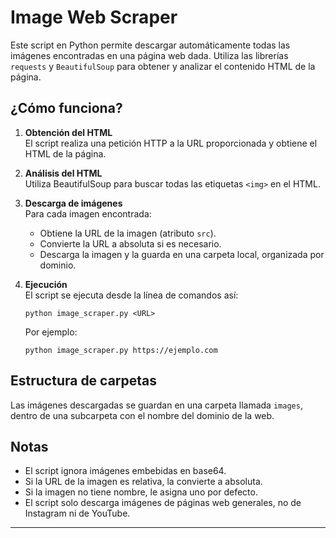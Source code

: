 # Image Web Scraper

Este script en Python permite descargar automáticamente todas las imágenes encontradas en una página web dada. Utiliza las librerías `requests` y `BeautifulSoup` para obtener y analizar el contenido HTML de la página.

## ¿Cómo funciona?

1. **Obtención del HTML**  
   El script realiza una petición HTTP a la URL proporcionada y obtiene el HTML de la página.

2. **Análisis del HTML**  
   Utiliza BeautifulSoup para buscar todas las etiquetas `<img>` en el HTML.

3. **Descarga de imágenes**  
   Para cada imagen encontrada:
   - Obtiene la URL de la imagen (atributo `src`).
   - Convierte la URL a absoluta si es necesario.
   - Descarga la imagen y la guarda en una carpeta local, organizada por dominio.

4. **Ejecución**  
   El script se ejecuta desde la línea de comandos así:
   ```
   python image_scraper.py <URL>
   ```
   Por ejemplo:
   ```
   python image_scraper.py https://ejemplo.com
   ```

## Estructura de carpetas

Las imágenes descargadas se guardan en una carpeta llamada `images`, dentro de una subcarpeta con el nombre del dominio de la web.

## Notas

- El script ignora imágenes embebidas en base64.
- Si la URL de la imagen es relativa, la convierte a absoluta.
- Si la imagen no tiene nombre, le asigna uno por defecto.
- El script solo descarga imágenes de páginas web generales, no de Instagram ni de YouTube.

--- 